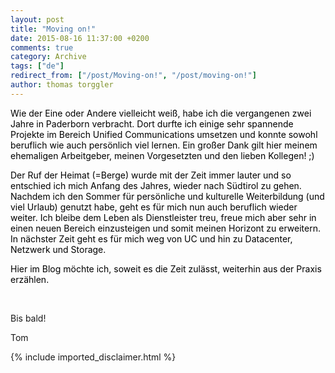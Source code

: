 ```yaml
---
layout: post
title: "Moving on!"
date: 2015-08-16 11:37:00 +0200
comments: true
category: Archive
tags: ["de"]
redirect_from: ["/post/Moving-on!", "/post/moving-on!"]
author: thomas torggler
---
```

<!-- more -->
<p><span style="color:black">Wie der Eine oder Andere vielleicht weiß, habe ich die vergangenen zwei Jahre in Paderborn verbracht. Dort durfte ich einige sehr spannende Projekte im Bereich Unified Communications umsetzen und konnte sowohl beruflich wie auch persönlich viel lernen. Ein großer Dank gilt hier meinem ehemaligen Arbeitgeber, meinen Vorgesetzten und den lieben Kollegen! ;)
</span></p><p><span style="color:black">Der Ruf der Heimat (=Berge) wurde mit der Zeit immer lauter und so entschied ich mich Anfang des Jahres, wieder nach Südtirol zu gehen. Nachdem ich den Sommer für persönliche und kulturelle Weiterbildung (und viel Urlaub) genutzt habe, geht es für mich nun auch beruflich wieder weiter. Ich bleibe dem Leben als Dienstleister treu, freue mich aber sehr in einen neuen Bereich einzusteigen und somit meinen Horizont zu erweitern. In nächster Zeit geht es für mich weg von UC und hin zu Datacenter, Netzwerk und Storage.</span></p><p><span style="color: black;">Hier im Blog möchte ich, soweit es die Zeit zulässt, weiterhin&nbsp;</span><span style="color: rgb(0, 0, 0);">aus der Praxis erzählen.</span></p><p><br></p><p>Bis bald!</p><p>Tom</p>
{% include imported_disclaimer.html %}
